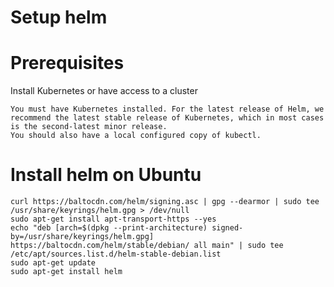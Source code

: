 # Setup helm  
# Prerequisites

Install Kubernetes or have access to a cluster

    You must have Kubernetes installed. For the latest release of Helm, we recommend the latest stable release of Kubernetes, which in most cases is the second-latest minor release.
    You should also have a local configured copy of kubectl.

# Install helm on Ubuntu
```
curl https://baltocdn.com/helm/signing.asc | gpg --dearmor | sudo tee /usr/share/keyrings/helm.gpg > /dev/null
sudo apt-get install apt-transport-https --yes
echo "deb [arch=$(dpkg --print-architecture) signed-by=/usr/share/keyrings/helm.gpg] https://baltocdn.com/helm/stable/debian/ all main" | sudo tee /etc/apt/sources.list.d/helm-stable-debian.list
sudo apt-get update
sudo apt-get install helm
```
